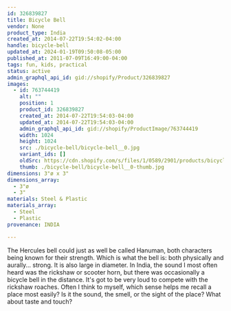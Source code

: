 ```yaml
---
id: 326839827
title: Bicycle Bell
vendor: None
product_type: India
created_at: 2014-07-22T19:54:02-04:00
handle: bicycle-bell
updated_at: 2024-01-19T09:50:08-05:00
published_at: 2011-07-09T16:49:00-04:00
tags: fun, kids, practical
status: active
admin_graphql_api_id: gid://shopify/Product/326839827
images:
  - id: 763744419
    alt: ""
    position: 1
    product_id: 326839827
    created_at: 2014-07-22T19:54:03-04:00
    updated_at: 2014-07-22T19:54:03-04:00
    admin_graphql_api_id: gid://shopify/ProductImage/763744419
    width: 1024
    height: 1024
    src: ./bicycle-bell/bicycle-bell__0.jpg
    variant_ids: []
    oldSrc: https://cdn.shopify.com/s/files/1/0589/2901/products/bicycle_20bell.jpeg?v=1406073243
    thumb: ./bicycle-bell/bicycle-bell__0-thumb.jpg
dimensions: 3"ø x 3"
dimensions_array:
  - 3"ø
  - 3"
materials: Steel & Plastic
materials_array:
  - Steel
  - Plastic
provenance: INDIA

---
```


The Hercules bell could just as well be called Hanuman, both characters being known for their strength. Which is what the bell is: both physically and aurally… strong. It is also large in diameter. In India, the sound I most often heard was the rickshaw or scooter horn, but there was occasionally a bicycle bell in the distance. It's got to be very loud to compete with the rickshaw roaches. Often I think to myself, which sense helps me recall a place most easily? Is it the sound, the smell, or the sight of the place? What about taste and touch?